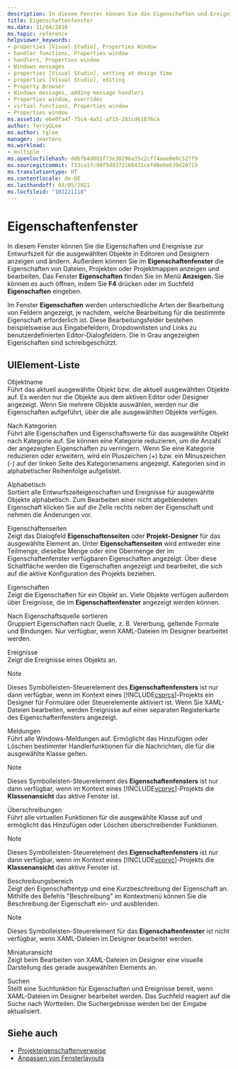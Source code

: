 ```yaml
---
description: In diesem Fenster können Sie die Eigenschaften und Ereignisse zur Entwurfszeit für die ausgewählten Objekte in Editoren und Designern anzeigen und ändern.
title: Eigenschaftenfenster
ms.date: 11/04/2016
ms.topic: reference
helpviewer_keywords:
- properties [Visual Studio], Properties Window
- handler functions, Properties window
- handlers, Properties window
- Windows messages
- properties [Visual Studio], setting at design time
- properties [Visual Studio], editing
- Property Browser
- Windows messages, adding message handlers
- Properties window, overrides
- virtual functions, Properties window
- Properties window
ms.assetid: e6e0fa4f-75c4-4a52-af15-281cd61876ca
author: TerryGLee
ms.author: tglee
manager: jmartens
ms.workload:
- multiple
ms.openlocfilehash: ddbfb4d001f73e30296a35c2cff4aae0e0c527f9
ms.sourcegitcommit: f33ca1fc99f5d9372166431cefd0e0e639d20719
ms.translationtype: HT
ms.contentlocale: de-DE
ms.lasthandoff: 03/05/2021
ms.locfileid: "102221118"
---
```

# <a name="properties-window"></a>Eigenschaftenfenster

In diesem Fenster können Sie die Eigenschaften und Ereignisse zur Entwurfszeit für die ausgewählten Objekte in Editoren und Designern anzeigen und ändern. Außerdem können Sie im **Eigenschaftenfenster** die Eigenschaften von Dateien, Projekten oder Projektmappen anzeigen und bearbeiten. Das Fenster **Eigenschaften** finden Sie im Menü **Anzeigen**. Sie können es auch öffnen, indem Sie **F4** drücken oder im Suchfeld **Eigenschaften** eingeben.

Im Fenster **Eigenschaften** werden unterschiedliche Arten der Bearbeitung von Feldern angezeigt, je nachdem, welche Bearbeitung für die bestimmte Eigenschaft erforderlich ist. Diese Bearbeitungsfelder bestehen beispielsweise aus Eingabefeldern, Dropdownlisten und Links zu benutzerdefinierten Editor-Dialogfeldern. Die in Grau angezeigten Eigenschaften sind schreibgeschützt.

## <a name="uielement-list"></a>UIElement-Liste

Objektname\
Führt das aktuell ausgewählte Objekt bzw. die aktuell ausgewählten Objekte auf. Es werden nur die Objekte aus dem aktiven Editor oder Designer angezeigt. Wenn Sie mehrere Objekte auswählen, werden nur die Eigenschaften aufgeführt, über die alle ausgewählten Objekte verfügen.

Nach Kategorien\
Führt alle Eigenschaften und Eigenschaftswerte für das ausgewählte Objekt nach Kategorie auf. Sie können eine Kategorie reduzieren, um die Anzahl der angezeigten Eigenschaften zu verringern. Wenn Sie eine Kategorie reduzieren oder erweitern, wird ein Pluszeichen (+) bzw. ein Minuszeichen (-) auf der linken Seite des Kategorienamens angezeigt. Kategorien sind in alphabetischer Reihenfolge aufgelistet.

Alphabetisch\
Sortiert alle Entwurfszeiteigenschaften und Ereignisse für ausgewählte Objekte alphabetisch. Zum Bearbeiten einer nicht abgeblendeten Eigenschaft klicken Sie auf die Zelle rechts neben der Eigenschaft und nehmen die Änderungen vor.

Eigenschaftenseiten\
Zeigt das Dialogfeld **Eigenschaftenseiten** oder **Projekt-Designer** für das ausgewählte Element an. Unter **Eigenschaftenseiten** wird entweder eine Teilmenge, dieselbe Menge oder eine Obermenge der im Eigenschaftenfenster verfügbaren Eigenschaften angezeigt. Über diese Schaltfläche werden die Eigenschaften angezeigt und bearbeitet, die sich auf die aktive Konfiguration des Projekts beziehen.

Eigenschaften\
Zeigt die Eigenschaften für ein Objekt an. Viele Objekte verfügen außerdem über Ereignisse, die im **Eigenschaftenfenster** angezeigt werden können.

Nach Eigenschaftsquelle sortieren\
Gruppiert Eigenschaften nach Quelle, z. B. Vererbung, geltende Formate und Bindungen. Nur verfügbar, wenn XAML-Dateien im Designer bearbeitet werden.

Ereignisse\
Zeigt die Ereignisse eines Objekts an.

> [!NOTE]
> Dieses Symbolleisten-Steuerelement des **Eigenschaftenfensters** ist nur dann verfügbar, wenn im Kontext eines [!INCLUDE[csprcs](../../data-tools/includes/csprcs_md.md)]-Projekts ein Designer für Formulare oder Steuerelemente aktiviert ist. Wenn Sie XAML-Dateien bearbeiten, werden Ereignisse auf einer separaten Registerkarte des Eigenschaftenfensters angezeigt.

Meldungen\
Führt alle Windows-Meldungen auf. Ermöglicht das Hinzufügen oder Löschen bestimmter Handlerfunktionen für die Nachrichten, die für die ausgewählte Klasse gelten.

> [!NOTE]
> Dieses Symbolleisten-Steuerelement des **Eigenschaftenfensters** ist nur dann verfügbar, wenn im Kontext eines [!INCLUDE[vcprvc](../../code-quality/includes/vcprvc_md.md)]-Projekts die **Klassenansicht** das aktive Fenster ist.

Überschreibungen\
Führt alle virtuellen Funktionen für die ausgewählte Klasse auf und ermöglicht das Hinzufügen oder Löschen überschreibender Funktionen.

> [!NOTE]
> Dieses Symbolleisten-Steuerelement des **Eigenschaftenfensters** ist nur dann verfügbar, wenn im Kontext eines [!INCLUDE[vcprvc](../../code-quality/includes/vcprvc_md.md)]-Projekts die **Klassenansicht** das aktive Fenster ist.

Beschreibungsbereich\
Zeigt den Eigenschaftentyp und eine Kurzbeschreibung der Eigenschaft an. Mithilfe des Befehls "Beschreibung" im Kontextmenü können Sie die Beschreibung der Eigenschaft ein- und ausblenden.

> [!NOTE]
> Dieses Symbolleisten-Steuerelement für das **Eigenschaftenfenster** ist nicht verfügbar, wenn XAML-Dateien im Designer bearbeitet werden.

Miniaturansicht\
Zeigt beim Bearbeiten von XAML-Dateien im Designer eine visuelle Darstellung des gerade ausgewählten Elements an.

Suchen\
Stellt eine Suchfunktion für Eigenschaften und Ereignisse bereit, wenn XAML-Dateien im Designer bearbeitet werden. Das Suchfeld reagiert auf die Suche nach Wortteilen. Die Suchergebnisse werden bei der Eingabe aktualisiert.

## <a name="see-also"></a>Siehe auch

- [Projekteigenschaftenverweise](../../ide/reference/project-properties-reference.md)
- [Anpassen von Fensterlayouts](../../ide/customizing-window-layouts-in-visual-studio.md)
